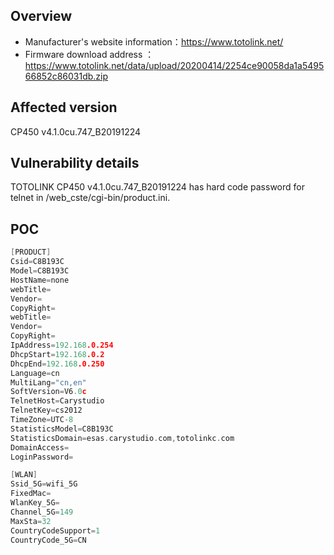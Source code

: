 ## Overview

- Manufacturer's website information：https://www.totolink.net/
- Firmware download address ：https://www.totolink.net/data/upload/20200414/2254ce90058da1a549566852c86031db.zip

## Affected version

CP450 v4.1.0cu.747_B20191224

## Vulnerability details

TOTOLINK CP450 v4.1.0cu.747_B20191224 has hard code password for telnet in /web_cste/cgi-bin/product.ini.

## POC

```c
[PRODUCT]
Csid=C8B193C
Model=C8B193C
HostName=none
webTitle=
Vendor=
CopyRight=
webTitle=
Vendor=
CopyRight=
IpAddress=192.168.0.254
DhcpStart=192.168.0.2
DhcpEnd=192.168.0.250
Language=cn
MultiLang="cn,en"
SoftVersion=V6.0c
TelnetHost=Carystudio
TelnetKey=cs2012
TimeZone=UTC-8
StatisticsModel=C8B193C
StatisticsDomain=esas.carystudio.com,totolinkc.com
DomainAccess=
LoginPassword=

[WLAN]
Ssid_5G=wifi_5G
FixedMac=
WlanKey_5G=
Channel_5G=149
MaxSta=32
CountryCodeSupport=1
CountryCode_5G=CN
```
